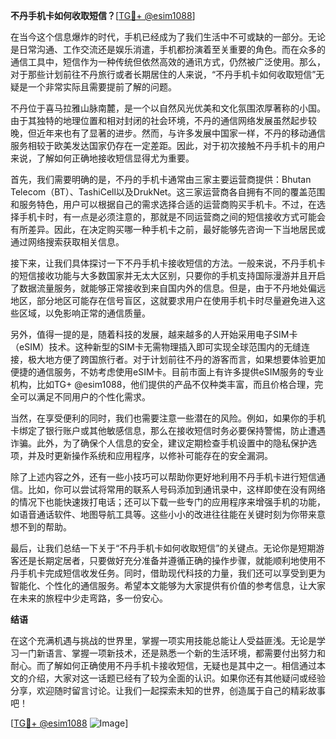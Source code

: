 **不丹手机卡如何收取短信？**[[TG💪+ @esim1088](https://t.me/s/esim1088)]

在当今这个信息爆炸的时代，手机已经成为了我们生活中不可或缺的一部分。无论是日常沟通、工作交流还是娱乐消遣，手机都扮演着至关重要的角色。而在众多的通信工具中，短信作为一种传统但依然高效的通讯方式，仍然被广泛使用。那么，对于那些计划前往不丹旅行或者长期居住的人来说，“不丹手机卡如何收取短信”无疑是一个非常实际且需要提前了解的问题。

不丹位于喜马拉雅山脉南麓，是一个以自然风光优美和文化氛围浓厚著称的小国。由于其独特的地理位置和相对封闭的社会环境，不丹的通信网络发展虽然起步较晚，但近年来也有了显著的进步。然而，与许多发展中国家一样，不丹的移动通信服务相较于欧美发达国家仍存在一定差距。因此，对于初次接触不丹手机卡的用户来说，了解如何正确地接收短信显得尤为重要。

首先，我们需要明确的是，不丹的手机卡通常由三家主要运营商提供：Bhutan Telecom（BT）、TashiCell以及DrukNet。这三家运营商各自拥有不同的覆盖范围和服务特色，用户可以根据自己的需求选择合适的运营商购买手机卡。不过，在选择手机卡时，有一点是必须注意的，那就是不同运营商之间的短信接收方式可能会有所差异。因此，在决定购买哪一种手机卡之前，最好能够先咨询一下当地居民或通过网络搜索获取相关信息。

接下来，让我们具体探讨一下不丹手机卡接收短信的方法。一般来说，不丹手机卡的短信接收功能与大多数国家并无太大区别，只要你的手机支持国际漫游并且开启了数据流量服务，就能够正常接收到来自国内外的信息。但是，由于不丹地处偏远地区，部分地区可能存在信号盲区，这就要求用户在使用手机卡时尽量避免进入这些区域，以免影响正常的通信质量。

另外，值得一提的是，随着科技的发展，越来越多的人开始采用电子SIM卡（eSIM）技术。这种新型的SIM卡无需物理插入即可实现全球范围内的无缝连接，极大地方便了跨国旅行者。对于计划前往不丹的游客而言，如果想要体验更加便捷的通信服务，不妨考虑使用eSIM卡。目前市面上有许多提供eSIM服务的专业机构，比如TG+ @esim1088，他们提供的产品不仅种类丰富，而且价格合理，完全可以满足不同用户的个性化需求。

当然，在享受便利的同时，我们也需要注意一些潜在的风险。例如，如果你的手机卡绑定了银行账户或其他敏感信息，那么在接收短信时务必要保持警惕，防止遭遇诈骗。此外，为了确保个人信息的安全，建议定期检查手机设置中的隐私保护选项，并及时更新操作系统和应用程序，以修补可能存在的安全漏洞。

除了上述内容之外，还有一些小技巧可以帮助你更好地利用不丹手机卡进行短信通信。比如，你可以尝试将常用的联系人号码添加到通讯录中，这样即使在没有网络的情况下也能快速拨打电话；还可以下载一些专门的应用程序来增强手机的功能，如语音通话软件、地图导航工具等。这些小小的改进往往能在关键时刻为你带来意想不到的帮助。

最后，让我们总结一下关于“不丹手机卡如何收取短信”的关键点。无论你是短期游客还是长期定居者，只要做好充分准备并遵循正确的操作步骤，就能顺利地使用不丹手机卡完成短信收发任务。同时，借助现代科技的力量，我们还可以享受到更为智能化、个性化的通信服务。希望本文能够为大家提供有价值的参考信息，让大家在未来的旅程中少走弯路，多一份安心。

**结语**

在这个充满机遇与挑战的世界里，掌握一项实用技能总能让人受益匪浅。无论是学习一门新语言、掌握一项新技术，还是熟悉一个新的生活环境，都需要付出努力和耐心。而了解如何正确使用不丹手机卡接收短信，无疑也是其中之一。相信通过本文的介绍，大家对这一话题已经有了较为全面的认识。如果你还有其他疑问或经验分享，欢迎随时留言讨论。让我们一起探索未知的世界，创造属于自己的精彩故事吧！

[[TG💪+ @esim1088](https://t.me/s/esim1088) ![Image](https://i.postimg.cc/4NQfJmqS/Snipaste-2025-05-13-00-14-12.png)]